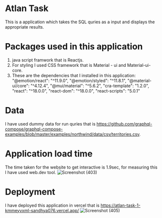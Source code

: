 # Atlan Task
This is a application which takes the SQL quries as a input and displays the appropriate results.

# Packages used in this application
1. java script framwork that is Reactjs. <br/>
2. For styling I used CSS framework that is Material - ui and Material-ui-core.<br/>
3. These are the dependencies that I installed in this application:<br/>
    "@emotion/react": "^11.9.0",
    "@emotion/styled": "^11.8.1",
    "@material-ui/core": "^4.12.4",
    "@mui/material": "^5.6.2",
    "cra-template": "1.2.0",
    "react": "^18.0.0",
    "react-dom": "^18.0.0",
    "react-scripts": "5.0.1"

# Data
I have used dummy data for run quries that is https://github.com/graphql-compose/graphql-compose-examples/blob/master/examples/northwind/data/csv/territories.csv.

# Application load time
The time taken for the website to get interactive is 1.9sec, for measuring this I have used web.dev tool.
![Screenshot (403)](https://user-images.githubusercontent.com/56761765/164986467-21c8c5f1-ba36-43ab-ada6-93ab54f5d853.png)



# Deployment
I have deployed this application in vercel that is https://atlan-task-1-kmmeyvxml-sandhya076.vercel.app/
![Screenshot (405)](https://user-images.githubusercontent.com/56761765/164986603-7b6bc8ca-3ae9-414c-8f3e-3a070e879269.png)




